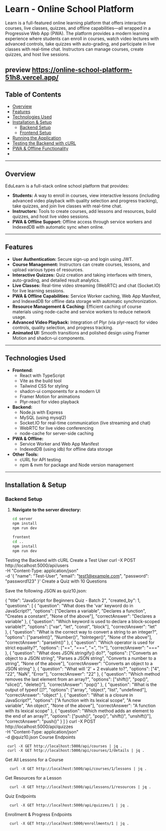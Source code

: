 # Learn - Online School Platform

Learn is a full-featured online learning platform that offers interactive courses, live classes, quizzes, and offline capabilities—all wrapped in a Progressive Web App (PWA). The platform provides a modern learning experience where students can enroll in courses, watch video lectures with advanced controls, take quizzes with auto-grading, and participate in live classes with real-time chat. Instructors can manage courses, create quizzes, and host live sessions.

preview  https://online-school-platform-51h8.vercel.app/
---

## Table of Contents

- [Overview](#overview)
- [Features](#features)
- [Technologies Used](#technologies-used)
- [Installation & Setup](#installation--setup)
  - [Backend Setup](#backend-setup)
  - [Frontend Setup](#frontend-setup)
- [Running the Application](#running-the-application)
- [Testing the Backend with cURL](#testing-the-backend-with-curl)
- [PWA & Offline Functionality](#pwa--offline-functionality)
- 

---

## Overview

EduLearn is a full-stack online school platform that provides:
- **Students:** A way to enroll in courses, view interactive lessons (including advanced video playback with quality selection and progress tracking), take quizzes, and join live classes with real-time chat.
- **Instructors:** Tools to create courses, add lessons and resources, build quizzes, and host live video sessions.
- **PWA & Offline Support:** Offline access through service workers and IndexedDB with automatic sync when online.

---

## Features

- **User Authentication:** Secure sign-up and login using JWT.
- **Course Management:** Instructors can create courses, lessons, and upload various types of resources.
- **Interactive Quizzes:** Quiz creation and taking interfaces with timers, auto-grading, and detailed result analytics.
- **Live Classes:** Real-time video streaming (WebRTC) and chat (Socket.IO) for live learning sessions.
- **PWA & Offline Capabilities:** Service Worker caching, Web App Manifest, and IndexedDB for offline data storage with automatic synchronization.
- **Resource Management & Caching:** Efficient caching of course materials using node-cache and service workers to reduce network usage.
- **Advanced Video Playback:** Integration of Plyr (via plyr-react) for video controls, quality selection, and progress tracking.
- **Animated UI:** Smooth transitions and polished design using Framer Motion and shadcn-ui components.

---

## Technologies Used

- **Frontend:**
  - React with TypeScript
  - Vite as the build tool
  - Tailwind CSS for styling
  - shadcn-ui components for a modern UI
  - Framer Motion for animations
  - Plyr-react for video playback
- **Backend:**
  - Node.js with Express
  - MySQL (using mysql2)
  - Socket.IO for real-time communication (live streaming and chat)
  - WebRTC for live video conferencing
  - node-cache for server-side caching
- **PWA & Offline:**
  - Service Worker and Web App Manifest
  - IndexedDB (using idb) for offline data storage
- **Other Tools:**
  - cURL for API testing
  - npm & nvm for package and Node version management

---

## Installation & Setup

### Backend Setup

1. **Navigate to the server directory:**

   ```bash
   cd server
   npm install
   npm run dev

   frontent
   cd ..
   npm install
   npm run dev
Testing the Backend with cURL
Create a Test User
  curl -X POST http://localhost:5000/api/users \
     -H "Content-Type: application/json" \
     -d '{
           "name": "Test-User",
           "email": "test1@example.com",
           "password": "password123"
         }'
         Create a Quiz with 10 Questions

  Save the following JSON as quiz10.json:

  {
  "title": "JavaScript for Beginners Quiz - Batch 2",
  "created_by": 1,
  "questions": [
    {
      "question": "What does the 'var' keyword do in JavaScript?",
      "options": ["Declares a variable", "Declares a function", "Creates a constant", "None of the above"],
      "correctAnswer": "Declares a variable"
    },
    {
      "question": "Which keyword is used to declare a block-scoped variable?",
      "options": ["var", "let", "const", "block"],
      "correctAnswer": "let"
    },
    {
      "question": "What is the correct way to convert a string to an integer?",
      "options": ["parseInt()", "Number()", "toInteger()", "None of the above"],
      "correctAnswer": "parseInt()"
    },
    {
      "question": "Which operator is used for strict equality?",
      "options": ["==", "===", "=", "!="],
      "correctAnswer": "==="
    },
    {
      "question": "What does JSON.stringify() do?",
      "options": ["Converts an object to a JSON string", "Parses a JSON string", "Converts a number to a string", "None of the above"],
      "correctAnswer": "Converts an object to a JSON string"
    },
    {
      "question": "What will '2' + 2 evaluate to?",
      "options": ["4", "22", "NaN", "Error"],
      "correctAnswer": "22"
    },
    {
      "question": "Which method removes the last element from an array?",
      "options": ["shift()", "pop()", "slice()", "delete()"],
      "correctAnswer": "pop()"
    },
    {
      "question": "What is the output of typeof []?",
      "options": ["array", "object", "list", "undefined"],
      "correctAnswer": "object"
    },
    {
      "question": "What is a closure in JavaScript?",
      "options": ["A function with its lexical scope", "A new variable", "An object", "None of the above"],
      "correctAnswer": "A function with its lexical scope"
    },
    {
      "question": "Which method adds an element to the end of an array?",
      "options": ["push()", "pop()", "shift()", "unshift()"],
      "correctAnswer": "push()"
    }
  ]
}
curl -X POST http://localhost:5000/api/quizzes \
     -H "Content-Type: application/json" \
     -d @quiz10.json
     Course Endpoints


     curl -X GET http://localhost:5000/api/courses | jq .
     curl -X GET http://localhost:5000/api/courses/1/details | jq .
     
  Get All Lessons for a Course

      curl -X GET http://localhost:5000/api/courses/1/lessons | jq .

 Get Resources for a Lesson

      curl -X GET http://localhost:5000/api/lessons/1/resources | jq .
Quiz Endpoints

      curl -X GET http://localhost:5000/api/quizzes/1 | jq .

Enrollment & Progress Endpoints

      curl -X GET http://localhost:5000/enrollments/1 | jq .




   
